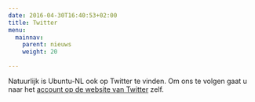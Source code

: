 ```yaml
---
date: 2016-04-30T16:40:53+02:00
title: Twitter
menu:
  mainnav:
    parent: nieuws
    weight: 20

---
```

Natuurlijk is Ubuntu-NL ook op Twitter te vinden. Om ons te volgen gaat u naar het [account op de website van Twitter](https://twitter.com/UbuntuNL) zelf.

